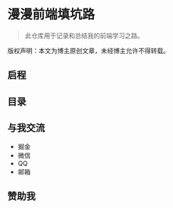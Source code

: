 # 漫漫前端填坑路

> 此仓库用于记录和总结我的前端学习之路。



版权声明：本文为博主原创文章，未经博主允许不得转载。



## 启程

  

   

## 目录








## 与我交流

- 掘金
- 微信
- QQ
- 邮箱



## 赞助我





